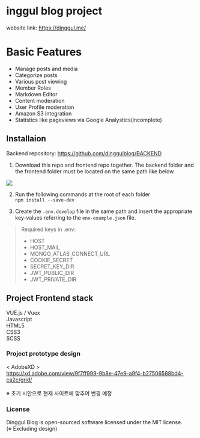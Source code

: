 # inggul blog project

website link: https://dinggul.me/

# Basic Features

+ Manage posts and media
+ Categorize posts
+ Various post viewing
+ Member Roles
+ Markdown Editor
+ Content moderation
+ User Profile moderation
+ Amazon S3 integration
+ Statistics like pageviews via Google Analystics(incomplete)

## Installaion

Backend repository: https://github.com/dinggulblog/BACKEND

1. Download this repo and frontend repo together.
The backend folder and the frontend folder must be located on the same path like below.

![](https://user-images.githubusercontent.com/56054637/206503039-3351861d-b55c-4146-a781-dbde6cdc32cd.PNG)

2. Run the following commands at the root of each folder<br>
``` npm install --save-dev ```

3. Create the ```.env.develop``` file in the same path and insert the appropriate key-values referring to the ```env-example.json``` file.<br>
> Required keys in .env:
> + HOST
> + HOST_MAIL
> + MONGO_ATLAS_CONNECT_URL
> + COOKIE_SECRET
> + SECRET_KEY_DIR
> + JWT_PUBLIC_DIR
> + JWT_PRIVATE_DIR

## Project Frontend stack

VUE.js / Vuex<br>
Javascript<br>
HTML5<br>
CSS3<br>
SCSS<br>

### Project prototype design

< AdobeXD ><br>
https://xd.adobe.com/view/9f7ff999-9b8e-47e9-a9f4-b27506588bd4-ca2c/grid/<br>
<br>
※ 초기 시안으로 현재 사이트에 맞추어 변경 예정

### License

Dinggul Blog is open-sourced software licensed under the MIT license.<br>
(※ Excluding design)
